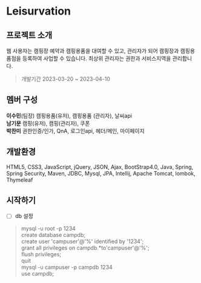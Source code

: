# Leisurvation


## 프로젝트 소개
웹 사용자는 캠핑장 예약과 캠핑용품을 대여할 수 있고, 관리자가 되어 캠핑장과 캠핑용품점을 등록하여 사업할 수 있습니다. 최상위 관리자는 권한과 서비스지역을 관리합니다.
> 개발기간 2023-03-20 ~ 2023-04-10


## 멤버 구성
**이수민**(팀장)
캠핑용품(유저), 캠핑용품 (관리자), 날씨api<br/>
**남기문**
캠핑(유저), 캠핑(관리자), 쿠폰<br/>
**박찬미**
권한인증/인가, QnA, 로그인api, 헤더/메인, 마이페이지

## 개발환경 

HTML5, CSS3, JavaScript, jQuery, JSON, Ajax, BootStrap4.0, Java, Spring, Spring Security, Maven, JDBC, Mysql, JPA, Intellij, Apache Tomcat, lombok, Thymeleaf
	


## 시작하기 

 - [ ] db 설정 

> mysql -u root -p 1234<br/>
    create database campdb;<br/>
    create user 'campuser'@'%' identified by '1234';<br/>
    grant all privileges on campdb.*to'campuser'@'%';<br/>
    flush privileges;<br/>
    quit<br/>
    mysql -u campuser -p campdb 1234<br/>
    use campdb;
